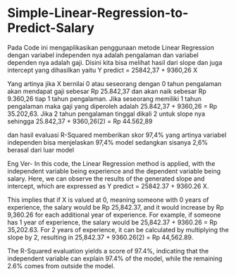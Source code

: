 # Simple-Linear-Regression-to-Predict-Salary
Pada Code ini mengaplikasikan penggunaan metode Linear Regression dengan variabel independen nya adalah pengalaman dan variabel dependen nya adalah gaji. Disini kita bisa melihat hasil dari slope dan juga intercept yang dihasilkan yaitu Y predict = 25842,37 + 9360,26 X

Yang artinya jika X bernilai 0 atau seseorang dengan 0 tahun pengalaman akan mendapat gaji sebesar Rp 25.842,37 dan akan naik sebesar Rp 9.360,26 tiap 1 tahun pengalaman. Jika seseorang memiliki 1 tahun pengalaman maka gaji yang diperoleh adalah 25.842,37 + 9360,26 = Rp 35.202,63. Jika 2 tahun pengalaman tinggal dikali 2 untuk slope nya sehingga 25.842,37 + 9360,26(2) = Rp 44.562,89

dan hasil evaluasi R-Squared memberikan skor 97,4% yang artinya variabel independen bisa menjelaskan 97,4% model sedangkan sisanya 2,6% berasal dari luar model

Eng Ver-
In this code, the Linear Regression method is applied, with the independent variable being experience and the dependent variable being salary. Here, we can observe the results of the generated slope and intercept, which are expressed as Y predict = 25842.37 + 9360.26 X.

This implies that if X is valued at 0, meaning someone with 0 years of experience, the salary would be Rp 25,842.37, and it would increase by Rp 9,360.26 for each additional year of experience. For example, if someone has 1 year of experience, the salary would be 25,842.37 + 9360.26 = Rp 35,202.63. For 2 years of experience, it can be calculated by multiplying the slope by 2, resulting in 25,842.37 + 9360.26(2) = Rp 44,562.89.

The R-Squared evaluation yields a score of 97.4%, indicating that the independent variable can explain 97.4% of the model, while the remaining 2.6% comes from outside the model.
